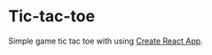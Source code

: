 # Tic-tac-toe

Simple game tic tac toe with using [Create React App](https://github.com/facebook/create-react-app). 


